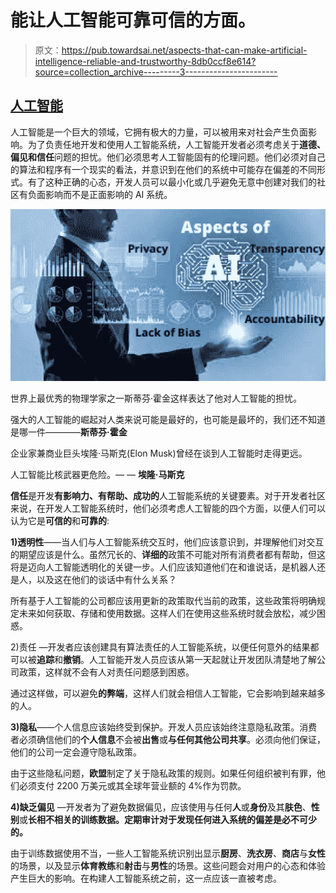 # 能让人工智能可靠可信的方面。

> 原文：<https://pub.towardsai.net/aspects-that-can-make-artificial-intelligence-reliable-and-trustworthy-8db0ccf8e614?source=collection_archive---------3----------------------->

## [人工智能](https://towardsai.net/p/category/artificial-intelligence)

人工智能是一个巨大的领域，它拥有极大的力量，可以被用来对社会产生负面影响。为了负责任地开发和使用人工智能系统，人工智能开发者必须考虑关于**道德、偏见和信任**问题的担忧。他们必须思考人工智能固有的伦理问题。他们必须对自己的算法和程序有一个现实的看法，并意识到在他们的系统中可能存在偏差的不同形式。有了这种正确的心态，开发人员可以最小化或几乎避免无意中创建对我们的社区有负面影响而不是正面影响的 AI 系统。

![](img/79470ab44705698394b7f0c22bc71c01.png)

世界上最优秀的物理学家之一斯蒂芬·霍金这样表达了他对人工智能的担忧。

强大的人工智能的崛起对人类来说可能是最好的，也可能是最坏的，我们还不知道是哪一件————**斯蒂芬·霍金**

企业家兼商业巨头埃隆·马斯克(Elon Musk)曾经在谈到人工智能时走得更远。

人工智能比核武器更危险。— — **埃隆·马斯克**

**信任**是开发**有影响力、有帮助、成功的**人工智能系统的关键要素。对于开发者社区来说，在开发人工智能系统时，他们必须考虑人工智能的四个方面，以便人们可以认为它是**可信的**和**可靠的**:

**1)透明性**——当人们与人工智能系统交互时，他们应该意识到，并理解他们对交互的期望应该是什么。虽然冗长的、**详细的**政策不可能对所有消费者都有帮助，但这将是迈向人工智能透明化的关键一步。人们应该知道他们在和谁说话，是机器人还是人，以及这在他们的谈话中有什么关系？

所有基于人工智能的公司都应该用更新的政策取代当前的政策，这些政策将明确规定未来如何获取、存储和使用数据。这样人们在使用这些系统时就会放松，减少困惑。

2)责任 —开发者应该创建具有算法责任的人工智能系统，以便任何意外的结果都可以被**追踪**和**撤销**。人工智能开发人员应该从第一天起就让开发团队清楚地了解公司政策，这样就不会有人对责任问题感到困惑。

通过这样做，可以避免**的弊端**，这样人们就会相信人工智能，它会影响到越来越多的人。

**3)隐私**——个人信息应该始终受到保护。开发人员应该始终注意隐私政策。消费者必须确信他们的**个人信息**不会被**出售**或**与任何其他公司共享**。必须向他们保证，他们的公司一定会遵守隐私政策。

由于这些隐私问题，**欧盟**制定了关于隐私政策的规则。如果任何组织被判有罪，他们必须支付 2200 万美元或其全球年营业额的 4%作为罚款。

**4)缺乏偏见** —开发者为了避免数据偏见，应该使用与任何**人**或**身份**及其**肤色**、**性别**或**长相不相关的训练数据。定期审计对于发现任何进入系统的偏差是必不可少的。**

由于训练数据使用不当，一些人工智能系统识别出显示**厨房**、**洗衣房**、**商店**与**女性**的场景，以及显示**体育教练**和**射击**与**男性**的场景。这些问题会对用户的心态和体验产生巨大的影响。在构建人工智能系统之前，这一点应该一直被考虑。